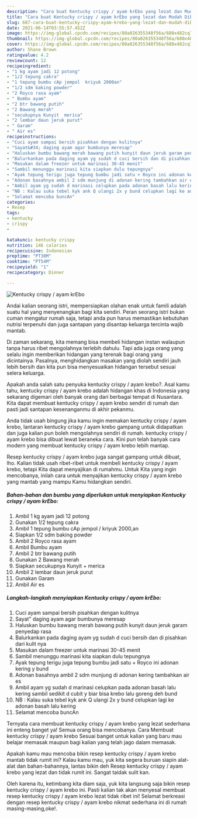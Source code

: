 ```yaml
---
description: "Cara buat Kentucky crispy / ayam krEbo yang lezat dan Mudah Dibuat"
title: "Cara buat Kentucky crispy / ayam krEbo yang lezat dan Mudah Dibuat"
slug: 687-cara-buat-kentucky-crispy-ayam-krebo-yang-lezat-dan-mudah-dibuat
date: 2021-06-14T03:55:57.452Z
image: https://img-global.cpcdn.com/recipes/80a026355348f56a/680x482cq70/kentucky-crispy-ayam-krebo-foto-resep-utama.jpg
thumbnail: https://img-global.cpcdn.com/recipes/80a026355348f56a/680x482cq70/kentucky-crispy-ayam-krebo-foto-resep-utama.jpg
cover: https://img-global.cpcdn.com/recipes/80a026355348f56a/680x482cq70/kentucky-crispy-ayam-krebo-foto-resep-utama.jpg
author: Shane Brown
ratingvalue: 4.2
reviewcount: 12
recipeingredient:
- "1 kg ayam jadi 12 potong"
- "1/2 tepung cakra"
- "1 tepung bumbu cAp jempol  kriyuk 2000an"
- "1/2 sdm baking powder"
- "2 Royco rasa ayam"
- " Bumbu ayam"
- "2 btr bawang putih"
- "2 Bawang merah"
- "secukupnya Kunyit  merica"
- "2 lembar daun jeruk purut"
- " Garam"
- " Air es"
recipeinstructions:
- "Cuci ayam sampai bersih pisahkan dengan kulitnya"
- "Sayat&#34; daging ayam agar bumbunya meresap"
- "Haluskan bumbu bawang merah bawang putih kunyit daun jeruk garam penyedap rasa"
- "Balurkankan pada daging ayam yg sudah d cuci bersih dan di pisahkan dari kulit nya"
- "Masukan dalam freezer untuk marinasi 30-45 menit"
- "Sambil menunggu marinasi kita siapkan dulu tepungnya"
- "Ayak tepung terigu juga tepung bumbu jadi satu + Royco ini adonan kering y bund"
- "Adonan basahnya ambil 2 sdm munjung di adonan kering tambahkan air es"
- "Ambil ayam yg sudah d marinasi celupkan pada adonan basah lalu kering sambil sedikit d cubit y biar bisa krebo lalu goreng deh bund"
- "NB : Kalau suka tebel kyk ank Q ulangi 2x y bund celupkan lagi ke adonan basah lalu kering"
- "Selamat mencoba buncAn"
categories:
- Resep
tags:
- kentucky
- crispy
- 

katakunci: kentucky crispy  
nutrition: 146 calories
recipecuisine: Indonesian
preptime: "PT30M"
cooktime: "PT54M"
recipeyield: "1"
recipecategory: Dinner

---
```



![Kentucky crispy / ayam krEbo](https://img-global.cpcdn.com/recipes/80a026355348f56a/680x482cq70/kentucky-crispy-ayam-krebo-foto-resep-utama.jpg)

Andai kalian seorang istri, mempersiapkan olahan enak untuk famili adalah suatu hal yang menyenangkan bagi kita sendiri. Peran seorang istri bukan cuman mengatur rumah saja, tetapi anda pun harus memastikan kebutuhan nutrisi terpenuhi dan juga santapan yang disantap keluarga tercinta wajib mantab.

Di zaman  sekarang, kita memang bisa membeli hidangan instan walaupun tanpa harus ribet mengolahnya terlebih dahulu. Tapi ada juga orang yang selalu ingin memberikan hidangan yang terenak bagi orang yang dicintainya. Pasalnya, menghidangkan masakan yang diolah sendiri jauh lebih bersih dan kita pun bisa menyesuaikan hidangan tersebut sesuai selera keluarga. 



Apakah anda salah satu penyuka kentucky crispy / ayam krebo?. Asal kamu tahu, kentucky crispy / ayam krebo adalah hidangan khas di Indonesia yang sekarang digemari oleh banyak orang dari berbagai tempat di Nusantara. Kita dapat membuat kentucky crispy / ayam krebo sendiri di rumah dan pasti jadi santapan kesenanganmu di akhir pekanmu.

Anda tidak usah bingung jika kamu ingin memakan kentucky crispy / ayam krebo, lantaran kentucky crispy / ayam krebo gampang untuk didapatkan dan juga kalian pun boleh mengolahnya sendiri di rumah. kentucky crispy / ayam krebo bisa dibuat lewat beraneka cara. Kini pun telah banyak cara modern yang membuat kentucky crispy / ayam krebo lebih mantap.

Resep kentucky crispy / ayam krebo juga sangat gampang untuk dibuat, lho. Kalian tidak usah ribet-ribet untuk membeli kentucky crispy / ayam krebo, tetapi Kita dapat menyajikan di rumahmu. Untuk Kita yang ingin mencobanya, inilah cara untuk menyajikan kentucky crispy / ayam krebo yang mantab yang mampu Kamu hidangkan sendiri.

<!--inarticleads1-->

##### Bahan-bahan dan bumbu yang diperlukan untuk menyiapkan Kentucky crispy / ayam krEbo:

1. Ambil 1 kg ayam jadi 12 potong
1. Gunakan 1/2 tepung cakra
1. Ambil 1 tepung bumbu cAp jempol / kriyuk 2000,an
1. Siapkan 1/2 sdm baking powder
1. Ambil 2 Royco rasa ayam
1. Ambil  Bumbu ayam
1. Ambil 2 btr bawang putih
1. Gunakan 2 Bawang merah
1. Siapkan secukupnya Kunyit + merica
1. Ambil 2 lembar daun jeruk purut
1. Gunakan  Garam
1. Ambil  Air es




<!--inarticleads2-->

##### Langkah-langkah menyiapkan Kentucky crispy / ayam krEbo:

1. Cuci ayam sampai bersih pisahkan dengan kulitnya
1. Sayat&#34; daging ayam agar bumbunya meresap
1. Haluskan bumbu bawang merah bawang putih kunyit daun jeruk garam penyedap rasa
1. Balurkankan pada daging ayam yg sudah d cuci bersih dan di pisahkan dari kulit nya
1. Masukan dalam freezer untuk marinasi 30-45 menit
1. Sambil menunggu marinasi kita siapkan dulu tepungnya
1. Ayak tepung terigu juga tepung bumbu jadi satu + Royco ini adonan kering y bund
1. Adonan basahnya ambil 2 sdm munjung di adonan kering tambahkan air es
1. Ambil ayam yg sudah d marinasi celupkan pada adonan basah lalu kering sambil sedikit d cubit y biar bisa krebo lalu goreng deh bund
1. NB : Kalau suka tebel kyk ank Q ulangi 2x y bund celupkan lagi ke adonan basah lalu kering
1. Selamat mencoba buncAn




Ternyata cara membuat kentucky crispy / ayam krebo yang lezat sederhana ini enteng banget ya! Semua orang bisa mencobanya. Cara Membuat kentucky crispy / ayam krebo Sesuai banget untuk kalian yang baru mau belajar memasak maupun bagi kalian yang telah jago dalam memasak.

Apakah kamu mau mencoba bikin resep kentucky crispy / ayam krebo mantab tidak rumit ini? Kalau kamu mau, yuk kita segera buruan siapin alat-alat dan bahan-bahannya, lantas bikin deh Resep kentucky crispy / ayam krebo yang lezat dan tidak rumit ini. Sangat taidak sulit kan. 

Oleh karena itu, ketimbang kita diam saja, yuk kita langsung saja bikin resep kentucky crispy / ayam krebo ini. Pasti kalian tak akan menyesal membuat resep kentucky crispy / ayam krebo lezat tidak ribet ini! Selamat berkreasi dengan resep kentucky crispy / ayam krebo nikmat sederhana ini di rumah masing-masing,oke!.

